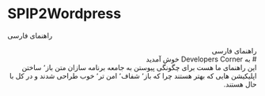 # SPIP2Wordpress

راهنمای فارسی
<div dir="rtl">راهنمای فارسی </div>
<div dir="rtl"># به Developers Corner خوش آمدید</div>

<div dir="rtl">این راهنمای ما هست برای چگونگی  پیوستن به جامعه برنامه سازان متن باز٬‌ ساختن اپلیکیشن هایی که بهتر هستند چرا که باز٬ شفاف٬ امن تر٬ خوب طراحی شدند و در کل با حال هستند.</div>
